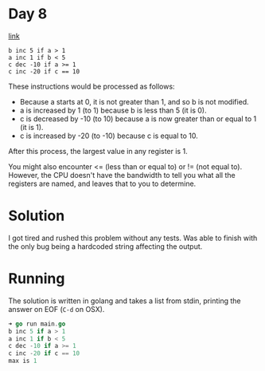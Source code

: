 # Day 8

[link](http://adventofcode.com/2017/day/8)

```
b inc 5 if a > 1
a inc 1 if b < 5
c dec -10 if a >= 1
c inc -20 if c == 10
```

These instructions would be processed as follows:

* Because a starts at 0, it is not greater than 1, and so b is not modified.
* a is increased by 1 (to 1) because b is less than 5 (it is 0).
* c is decreased by -10 (to 10) because a is now greater than or equal to 1 (it
  is 1).
* c is increased by -20 (to -10) because c is equal to 10.

After this process, the largest value in any register is 1.

You might also encounter <= (less than or equal to) or != (not equal to).
However, the CPU doesn't have the bandwidth to tell you what all the registers
are named, and leaves that to you to determine.

# Solution

I got tired and rushed this problem without any tests. Was able to finish with
the only bug being a hardcoded string affecting the output.

# Running

The solution is written in golang and takes a list from stdin, printing the
answer on EOF (`C-d` on OSX).

```go
➜ go run main.go
b inc 5 if a > 1
a inc 1 if b < 5
c dec -10 if a >= 1
c inc -20 if c == 10
max is 1
```
